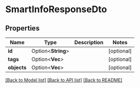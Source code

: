 # SmartInfoResponseDto

## Properties

Name | Type | Description | Notes
------------ | ------------- | ------------- | -------------
**id** | Option<**String**> |  | [optional]
**tags** | Option<**Vec<String>**> |  | [optional]
**objects** | Option<**Vec<String>**> |  | [optional]

[[Back to Model list]](../README.md#documentation-for-models) [[Back to API list]](../README.md#documentation-for-api-endpoints) [[Back to README]](../README.md)



